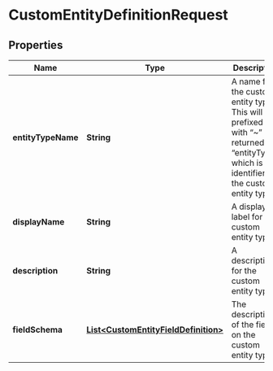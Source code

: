 

# CustomEntityDefinitionRequest


## Properties

Name | Type | Description | Notes
------------ | ------------- | ------------- | -------------
**entityTypeName** | **String** | A name for the custom entity type. This will be prefixed with “~” and returned as “entityType”, which is the identifier for the custom entity type. | 
**displayName** | **String** | A display label for the custom entity type. | 
**description** | **String** | A description for the custom entity type. | 
**fieldSchema** | [**List&lt;CustomEntityFieldDefinition&gt;**](CustomEntityFieldDefinition.md) | The description of the fields on the custom entity type. | 



